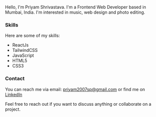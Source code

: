 Hello, I'm Priyam Shrivastava. I'm a Frontend Web Developer based in Mumbai, India. I'm interested in music, web design and photo editing.

### Skills

Here are some of my skills:

- ReactJs
- TailwindCSS
- JavaScript
- HTML5
- CSS3

### Contact

You can reach me via email: priyam2007sp@gmail.com  or find me on [LinkedIn](https://www.linkedin.com/in/shrivastavpriyam/)

Feel free to reach out if you want to discuss anything or collaborate on a project.
